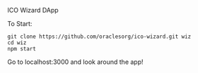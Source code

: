 ICO Wizard DApp

To Start:

```
git clone https://github.com/oraclesorg/ico-wizard.git wiz
cd wiz
npm start
```

Go to localhost:3000 and look around the app!